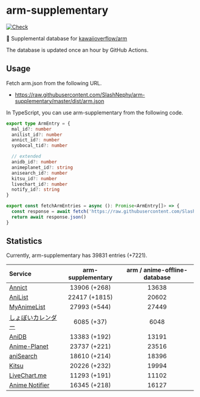 # arm-supplementary

[![Check](https://github.com/SlashNephy/arm-supplementary/actions/workflows/check-node.yml/badge.svg)](https://github.com/SlashNephy/arm-supplementary/actions/workflows/check-node.yml)

💊 Supplemental database for [kawaiioverflow/arm](https://github.com/kawaiioverflow/arm)

The database is updated once an hour by GitHub Actions.

## Usage

Fetch arm.json from the following URL.

- https://raw.githubusercontent.com/SlashNephy/arm-supplementary/master/dist/arm.json

In TypeScript, you can use arm-supplementary from the following code.

```TypeScript
export type ArmEntry = {
  mal_id?: number
  anilist_id?: number
  annict_id?: number
  syobocal_tid?: number

  // extended
  anidb_id?: number
  animeplanet_id?: string
  anisearch_id?: number
  kitsu_id?: number
  livechart_id?: number
  notify_id?: string
}

export const fetchArmEntries = async (): Promise<ArmEntry[]> => {
  const response = await fetch('https://raw.githubusercontent.com/SlashNephy/arm-supplementary/master/dist/arm.json')
  return await response.json()
}
```

## Statistics

Currently, arm-supplementary has 39831 entries (+7221).

| Service                                     | arm-supplementary | arm / anime-offline-database |
| :------------------------------------------ | :---------------: | :--------------------------: |
| [Annict](https://annict.com)                |   13906 (+268)    |            13638             |
| [AniList](https://anilist.co)               |   22417 (+1815)   |            20602             |
| [MyAnimeList](https://myanimelist.net)      |   27993 (+544)    |            27449             |
| [しょぼいカレンダー](https://cal.syoboi.jp) |    6085 (+37)     |             6048             |
| [AniDB](https://anidb.net)                  |   13383 (+192)    |            13191             |
| [Anime-Planet](https://anime-planet.com)    |   23737 (+221)    |            23516             |
| [aniSearch](https://anisearch.com)          |   18610 (+214)    |            18396             |
| [Kitsu](https://kitsu.io)                   |   20226 (+232)    |            19994             |
| [LiveChart.me](https://livechart.me)        |   11293 (+191)    |            11102             |
| [Anime Notifier](https://notify.moe)        |   16345 (+218)    |            16127             |
